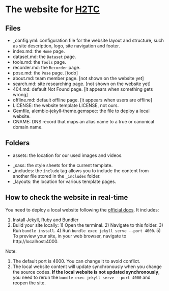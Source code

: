 # The website for [H2TC](https://h2tc.github.io/)

## Files
- _config.yml: configuration file for the website layout and structure, such as site description, logo, site navigation and footer. 
- index.md: the `Home` page. 
- dataset.md: the `Dataset` page. 
- tools.md: the `Tools` page. 
- recorder.md: the `Recorder` page. 
- pose.md: the `Pose` page. [todo]
- about.md: team member page. [not shown on the website yet]
- search.md: site researching page. [not shown on the website yet]
- 404.md: default Not Found page. [it appears when something gets wrong]
- offline.md: default offline page. [it appears when users are offline]
- LICENSE: the website template LICENSE, not ours. 
- Gemfile, alembic-jekyll-theme.gemspec: the file to deploy a local website. 
- CNAME: DNS record that maps an alias name to a true or canonical domain name. 

## Folders
- assets: the location for our used images and videos.
<!-- - site: the local website files. -->
- _sass: the style sheets for the current template. 
- _includes: the `include` tag allows you to include the content from another file stored in the `_includes` folder.
- _layouts: the location for various template pages. 

## How to check the website in real-time
You need to deploy a local website following the [official docs](https://docs.github.com/en/pages/setting-up-a-github-pages-site-with-jekyll/testing-your-github-pages-site-locally-with-jekyll?platform=linux). It includes:

1. Install Jekyll, Ruby and Bundler
3. Build your site locally: 1) Open the terminal. 2) Navigate to this folder. 3) Run `bundle install`. 4) Run `bundle exec jekyll serve --port 4000`. 5) To preview your site, in your web browser, navigate to http://localhost:4000.

Note: 
1. The default port is 4000. You can change it to avoid conflict. 
2. The local website content will update synchronously when you change the source codes. **If the local website is not updated synchronously**<!--  -->, you need to rerun the `bundle exec jekyll serve --port 4000` and reopen the site. 



